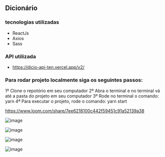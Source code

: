 ## Dicionário

### tecnologias utilizadas

- ReactJs
- Axios
- Sass


### API utilizada

- https://dicio-api-ten.vercel.app/v2/

### Para rodar projeto localmente siga os seguintes passos:

1º Clone o repotório em seu computador
2º Abra o terminal e no terminal vá até a pasta do projeto em seu computador
3º Rode no terminal o comando: yarn
4ª Para executar o projeto, rode o comando: yarn start

https://www.loom.com/share/7ee6218100c442f59451c91a52139a38

![image](https://user-images.githubusercontent.com/44417633/219707155-64fafc28-38c1-49dc-93c4-c6cb9669c648.png)

![image](https://user-images.githubusercontent.com/44417633/219706968-120c5a59-d94c-4206-bcb5-1e028abfa759.png)

![image](https://user-images.githubusercontent.com/44417633/219707025-cf8e213d-79ea-453e-8da1-19056571dcd9.png)

![image](https://user-images.githubusercontent.com/44417633/219707080-6309b3a0-430d-4b84-b7a1-cde524024dfd.png)
